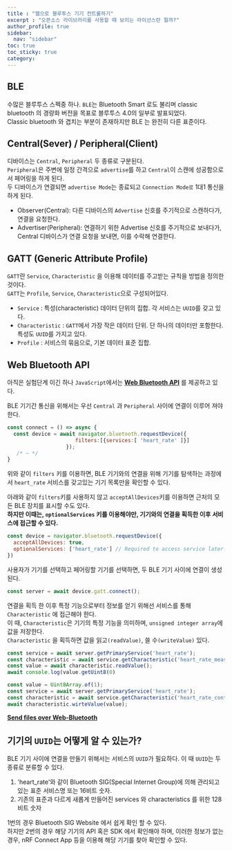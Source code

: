 ```yaml
---
title : "웹으로 블루투스 기기 컨트롤하기"
excerpt : "오픈소스 라이브러리를 사용할 때 보이는 라이선스란 뭘까?"
author_profile: true
sidebar:
  nav: "sidebar"
toc: true
toc_sticky: true
category: 
---
```


## BLE
수많은 블루투스 스펙중 하나. `BLE`는 Bluetooth Smart 로도 불리며 classic bluetooth 의 경량화 버전을 목표로 블루투스 4.0의 일부로 발표되었다.  
Classic bluetooth 와 겹치는 부분이 존재하지만 BLE 는 완전히 다른 표준이다.  

## Central(Sever) / Peripheral(Client)  
디바이스는 `Central`, `Peripheral` 두 종류로 구분된다.  
`Peripheral`은 주변에 일정 간격으로 `advertise`를 하고 `Central`이 스캔에 성공함으로서 페어링을 하게 된다.   
두 디바이스가 연결되면 `advertise Mode`는 종료되고 `Connection Mode로` 1대1 통신을 하게 된다.
  
  * Observer(Central): 다른 디바이스의 `Advertise` 신호를 주기적으로 스캔하다가, 연결을 요청한다.
  * Advertiser(Peripheral): 연결하기 위한 Advertise 신호를 주기적으로 보내다가, Central 디바이스가 연결 요청을 보내면, 이를 수락해 연결한다.
  
## GATT (Generic Attribute Profile)  
`GATT`란 `Service`, `Characteristic` 을 이용해 데이터를 주고받는 규칙을 방법을 정의한 것이다.       
`GATT`는 `Profile`, `Service`, `Characteristic`으로 구성되어있다.   
  * `Service` : 특성(characteristic) 데이터 단위의 집합. 각 서비스는 `UUID`를 갖고 있다.
  * `Characteristic` : `GATT`에서 가장 작은 데이터 단위. 단 하나의 데이터만 포함한다. 특성도 `UUID`를 가지고 있다.
  * `Profile` : 서비스의 묶음으로, 기본 데이터 표준 집합.
  
## Web Bluetooth API  
아직은 실험단계 이긴 하나 `JavaScript`에서는 **[Web Bluetooth API](https://developer.mozilla.org/en-US/docs/Web/API/Web_Bluetooth_API)** 를 제공하고 있다.  
  
BLE 기기간 통신을 위해서는 우선 `Central` 과 `Peripheral` 사이에 연결이 이루어 져야한다. 
```javascript
const connect = () => async {
  const device = await navigator.bluetooth.requestDevice({
                      filters:[{services:[ 'heart_rate' ]}]
                   });
   /* ~ */
}
```
위와 같이 `filters` 키를 이용하면, BLE 기기와의 연결을 위해 기기를 탐색하는 과정에서 `heart_rate` 서비스를 갖고있는 기기 목록만을 확인할 수 있다.  
  
아래와 같이 `filters`키를 사용하지 않고 `acceptAllDevices`키를 이용하면 근처의 모든 BLE 장치를 표시할 수도 있다.  
**하지만 이때는, `optionalServices` 키를 이용해야만, 기기와의 연결을 획득한 이후 서비스에 접근할 수 있다.**  
```javascript
const device = navigator.bluetooth.requestDevice({
  acceptAllDevices: true,
  optionalServices: ['heart_rate'] // Required to access service later.
})
```  
  
사용자가 기기를 선택하고 페어링할 기기를 선택하면, 두 BLE 기기 사이에 연결이 생성된다.    
```javascript
const server = await device.gatt.connect();
```  

연결을 획득 한 이후 특정 기능으로부터 정보를 얻기 위해선 서비스를 통해 `Characteristic` 에 접근해야 한다.  
이 때, `Characteristic`은 기기의 특정 기능을 의미하며, `unsigned integer array`에 값을 저장한다.  
`Characteristic` 을 획득하면 값을 읽고`(readValue)`, 쓸 수`(writeValue)` 있다. 
```javascript
const service = await server.getPrimaryService('heart_rate');
const characteristic = await service.getCharacteristic('heart_rate_measurement');
const value = await characteristic.readValue();
await console.log(value.getUint8(0)
```
  
```javascript
const value = Uint8Array.of(1);
const service = await server.getPrimaryService('heart_rate');
const characteristic = await service.getCharacteristic('heart_rate_control_point');
await characteristic.wirteValue(value);
```

**[Send files over Web-Bluetooth](https://stackoverflow.com/questions/56469188/can-i-send-files-over-web-bluetooth)**


  
## 기기의 `UUID`는 어떻게 알 수 있는가? 
BLE 기기 사이에 연결을 만들기 위해서는 서비스의 `UUID`가 필요하다. 이 때 `UUID`는 두 종류로 분류할 수 있다.
1. 'heart_rate'와 같이 Bluetooth SIG(Special Internet Group)에 의해 관리되고 있는 표준 서비스명 또는 16비트 숫자.   
2. 기존의 표준과 다르게 새롭게 만들어진 services 와 characteristics 를 위한 128비트 숫자  
  
1번의 경우 Bluetooth SIG Website 에서 쉽게 확인 할 수 있다.  
하지만 2번의 경우 해당 기기의 API 혹은 SDK 에서 확인해야 하며, 이러한 정보가 없는 경우, nRF Connect App 등을 이용해 해당 기기를 찾아 확인할 수 있다.  